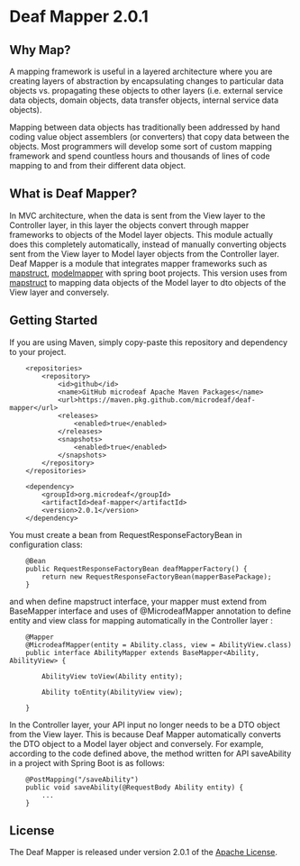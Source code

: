 # Deaf Mapper 2.0.1

## Why Map?
A mapping framework is useful in a layered architecture where you are creating layers of abstraction by encapsulating changes to particular data objects vs. propagating these objects to other layers (i.e. external service data objects, domain objects, data transfer objects, internal service data objects).

Mapping between data objects has traditionally been addressed by hand coding value object assemblers (or converters) that copy data between the objects. Most programmers will develop some sort of custom mapping framework and spend countless hours and thousands of lines of code mapping to and from their different data object.

## What is Deaf Mapper?
In MVC architecture, when the data is sent from the View layer to the Controller layer, in this layer the objects convert through mapper frameworks to objects of the Model layer objects. This module actually does this completely automatically, instead of manually converting objects sent from the View layer to Model layer objects from the Controller layer.
Deaf Mapper is a module that integrates mapper frameworks such as [mapstruct](https://mapstruct.org/), [modelmapper](http://modelmapper.org/) with spring boot projects. 
This version uses from [mapstruct](https://mapstruct.org/) to mapping data objects of the Model layer to dto objects of the View layer and conversely.

## Getting Started

If you are using Maven, simply copy-paste this repository and dependency to your project.

```
    <repositories>
        <repository>
            <id>github</id>
            <name>GitHub microdeaf Apache Maven Packages</name>
            <url>https://maven.pkg.github.com/microdeaf/deaf-mapper</url>
            <releases>
                <enabled>true</enabled>
            </releases>
            <snapshots>
                <enabled>true</enabled>
            </snapshots>
        </repository>
    </repositories>
```
```
    <dependency>
        <groupId>org.microdeaf</groupId>
        <artifactId>deaf-mapper</artifactId>
        <version>2.0.1</version>
    </dependency>
```
You must create a bean from RequestResponseFactoryBean in configuration class:

```
    @Bean
    public RequestResponseFactoryBean deafMapperFactory() {
        return new RequestResponseFactoryBean(mapperBasePackage);
    }
```
and when define mapstruct interface, your mapper must extend from BaseMapper interface and uses of @MicrodeafMapper annotation to define entity and view class for mapping automatically in the Controller layer :
```
    @Mapper
    @MicrodeafMapper(entity = Ability.class, view = AbilityView.class)
    public interface AbilityMapper extends BaseMapper<Ability, AbilityView> {

        AbilityView toView(Ability entity);

        Ability toEntity(AbilityView view);

    }
```
In the Controller layer, your API input no longer needs to be a DTO object from the View layer. This is because Deaf Mapper automatically converts the DTO object to a Model layer object and conversely. For example, according to the code defined above, the method written for API saveAbility in a project with Spring Boot is as follows:

```
    @PostMapping("/saveAbility")
    public void saveAbility(@RequestBody Ability entity) {
        ...
    }
```

## License

The Deaf Mapper is released under version 2.0.1 of the [Apache License](https://www.apache.org/licenses/LICENSE-2.0).
